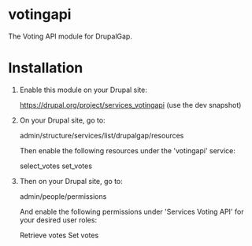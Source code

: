 votingapi
=========

The Voting API module for DrupalGap.

Installation
============

1. Enable this module on your Drupal site:

     https://drupal.org/project/services_votingapi (use the dev snapshot)

2. On your Drupal site, go to:

     admin/structure/services/list/drupalgap/resources
     
   Then enable the following resources under the 'votingapi' service:
   
     select_votes
     set_votes

3. Then on your Drupal site, go to:

     admin/people/permissions
   
   And enable the following permissions under 'Services Voting API' for your
   desired user roles:
   
     Retrieve votes
     Set votes


